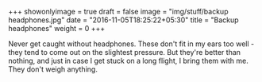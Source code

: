 +++
showonlyimage = true
draft = false
image = "img/stuff/backup headphones.jpg"
date = "2016-11-05T18:25:22+05:30"
title = "Backup headphones"
weight = 0
+++

Never get caught without headphones. These don't fit in my ears too well - they tend to come out on the slightest pressure. But they're better than nothing, and just in case I get stuck on a long flight, I bring them with me. They don't weigh anything.
